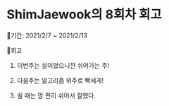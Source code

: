 # ShimJaewook의 8회차 회고

🥕기간: 2021/2/7 ~ 2021/2/13

🥦회고

1. 이번주는 설이었으니깐 쉬어가는 주!

2. 다음주는 알고리즘 위주로 빡세게!

3. 쉴 때는 맘 편히 쉬어서 잘했다.

